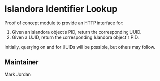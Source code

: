 # Islandora Identifier Lookup

Proof of concept module to provide an HTTP interface for:

1. Given an Islandora object's PID, return the corresponding UUID.
2. Given a UUID, return the corresponding Islandora object's PID.

Initially, querying on and for UUIDs will be possible, but others may follow.

## Maintainer

Mark Jordan

